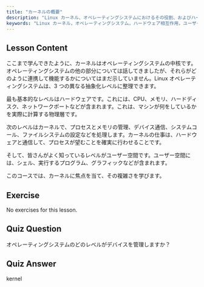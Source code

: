 ```yaml
---
title: "カーネルの概要"
description: "Linux カーネル、オペレーティングシステムにおけるその役割、およびハードウェアとユーザー空間との相互作用について学びます。OS の主要コンポーネントを理解します。"
keywords: "Linux カーネル，オペレーティングシステム，ハードウェア相互作用，ユーザー空間，Linux チュートリアル，初心者ガイド"
---
```


## Lesson Content

ここまで学んできたように、カーネルはオペレーティングシステムの中核です。オペレーティングシステムの他の部分については話してきましたが、それらがどのように連携して機能するかについてはまだ示していません。Linux オペレーティングシステムは、3 つの異なる抽象化レベルに整理できます。

最も基本的なレベルはハードウェアです。これには、CPU、メモリ、ハードディスク、ネットワークポートなどが含まれます。これは、マシンが何をしているかを実際に計算する物理層です。

次のレベルはカーネルで、プロセスとメモリの管理、デバイス通信、システムコール、ファイルシステムの設定などを処理します。カーネルの仕事は、ハードウェアと通信して、プロセスが望むことを確実に行わせることです。

そして、皆さんがよく知っているレベルがユーザー空間です。ユーザー空間には、シェル、実行するプログラム、グラフィックなどが含まれます。

このコースでは、カーネルに焦点を当て、その複雑さを学びます。

## Exercise

No exercises for this lesson.

## Quiz Question

オペレーティングシステムのどのレベルがデバイスを管理しますか？

## Quiz Answer

kernel
